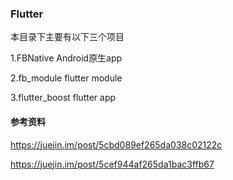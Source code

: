 ### Flutter

本目录下主要有以下三个项目

1.FBNative	    Android原生app

2.fb_module     flutter module

3.flutter_boost  flutter app



#### 参考资料

https://juejin.im/post/5cbd089ef265da038c02122c

https://juejin.im/post/5cef944af265da1bac3ffb67